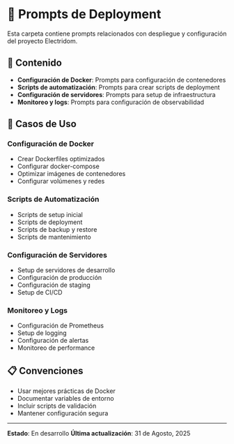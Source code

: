 # 🚀 Prompts de Deployment

Esta carpeta contiene prompts relacionados con despliegue y configuración del proyecto Electridom.

## 📁 Contenido

- **Configuración de Docker**: Prompts para configuración de contenedores
- **Scripts de automatización**: Prompts para crear scripts de deployment
- **Configuración de servidores**: Prompts para setup de infraestructura
- **Monitoreo y logs**: Prompts para configuración de observabilidad

## 🎯 Casos de Uso

### Configuración de Docker
- Crear Dockerfiles optimizados
- Configurar docker-compose
- Optimizar imágenes de contenedores
- Configurar volúmenes y redes

### Scripts de Automatización
- Scripts de setup inicial
- Scripts de deployment
- Scripts de backup y restore
- Scripts de mantenimiento

### Configuración de Servidores
- Setup de servidores de desarrollo
- Configuración de producción
- Configuración de staging
- Setup de CI/CD

### Monitoreo y Logs
- Configuración de Prometheus
- Setup de logging
- Configuración de alertas
- Monitoreo de performance

## 📋 Convenciones

- Usar mejores prácticas de Docker
- Documentar variables de entorno
- Incluir scripts de validación
- Mantener configuración segura

---

**Estado**: En desarrollo
**Última actualización**: 31 de Agosto, 2025
